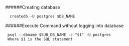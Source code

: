 ######Creating database
```
  createdb -U postgres $DB_NAME
```

######Execute Command without logging into database
```
 psql --dbname $SUB_DB_NAME -c "$1" -U postgres
 Where $1 is the SQL statement
```
